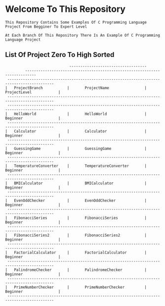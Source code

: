 # Welcome To This Repository
    This Repository Contains Some Examples Of C Programming Language Project From Begginer To Expert Level

    At Each Branch Of This Repository There Is An Example Of C Programming Language Project


## List Of Project Zero To High Sorted

                                 -----------------------------------  
             ---------------------------------------------------------------------------
     -------------------------------------------------------------------------------------------
    |   ProjectBranch           |       ProjectName                |    ProjectLevel            |
     -------------------------------------------------------------------------------------------
     -------------------------------------------------------------------------------------------
    |   HelloWorld              |       HelloWorld                 |    Beginner                |
     -------------------------------------------------------------------------------------------
    |   Calculator              |       Calculator                 |    Beginner                |
     -------------------------------------------------------------------------------------------
    |   GuessingGame            |       GuessingGame               |    Beginner                |
     -------------------------------------------------------------------------------------------
    |   TemperatureConverter    |       TemperatureConverter       |    Beginner                |
     -------------------------------------------------------------------------------------------
    |   BMICalculator           |       BMICalculator              |    Beginner                |
     -------------------------------------------------------------------------------------------
    |   EvenOddChecker          |       EvenOddChecker             |    Beginner                |
     -------------------------------------------------------------------------------------------
    |   FibonacciSeries         |       FibonacciSeries            |    Beginner                |
     -------------------------------------------------------------------------------------------
    |   FibonacciSeries2        |       FibonacciSeries2           |    Beginner                |
     -------------------------------------------------------------------------------------------             
    |   FactorialCalculator     |       FactorialCalculator        |    Beginner                |
     -------------------------------------------------------------------------------------------
    |   PalindromeChecker       |       PalindromeChecker          |    Beginner                |
     -------------------------------------------------------------------------------------------
    |   PrimeNumberChecker      |       PrimeNumberChecker         |    Beginner                |
     -------------------------------------------------------------------------------------------